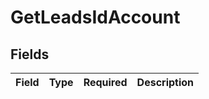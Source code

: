 # GetLeadsIdAccount


## Fields

| Field       | Type        | Required    | Description |
| ----------- | ----------- | ----------- | ----------- |